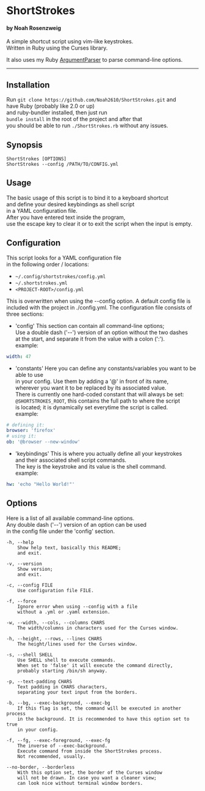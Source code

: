 # ShortStrokes
#### by Noah Rosenzweig

A simple shortcut script using vim-like keystrokes.  
Written in Ruby using the Curses library.  
  
It also uses my Ruby [ArgumentParser](https://github.com/Noah2610/ArgumentParser) to parse command-line options.

---

## Installation
Run `git clone https://github.com/Noah2610/ShortStrokes.git` and  
have Ruby (probably like 2.0 or up)  
and ruby-bundler installed, then just run  
`bundle install` in the root of the project and after that  
you should be able to run `./ShortStrokes.rb` without any issues.

## Synopsis
```
ShortStrokes [OPTIONS]
ShortStrokes --config /PATH/TO/CONFIG.yml
```

## Usage
The basic usage of this script is to bind it to a keyboard shortcut  
and define your desired keybindings as shell script  
in a YAML configuration file.  
After you have entered text inside the program,  
use the escape key to clear it or to exit the script when the input is empty.  

## Configuration
This script looks for a YAML configuration file  
in the following order / locations:
* `~/.config/shortstrokes/config.yml`
* `~/.shortstrokes.yml`
* `<PROJECT-ROOT>/config.yml`
  
This is overwritten when using the --config option.
A default config file is included with the project
in ./config.yml.
The configuration file consists of three sections:
* 'config'
		This section can contain all command-line options;  
		Use a double dash ('--') version of an option without the two dashes  
		at the start, and separate it from the value with a colon (':').  
		example:  
```yaml
width: 47
```
* 'constants'
		Here you can define any constants/variables you want to be able to use  
		in your config. Use them by adding a '@' in front of its name,  
		wherever you want it to be replaced by its associated value.  
		There is currently one hard-coded constant that will always be set:  
		`@SHORTSTROKES_ROOT`, this contains the full path to where the script  
		is located; it is dynamically set everytime the script is called.  
		example:  
```yaml
# defining it:
browser: 'firefox'
# using it:
ob: '@browser --new-window'
```
* 'keybindings'
		This is where you actually define all your keystrokes  
		and their associated shell script commands.  
		The key is the keystroke and its value is the shell command.  
		example:  
```yaml
hw: 'echo "Hello World!"'
```

## Options
Here is a list of all available command-line options.  
Any double dash ('--') version of an option can be used  
in the config file under the 'config' section.

```
-h, --help
	Show help text, basically this README;
	and exit.

-v, --version
	Show version;
	and exit.

-c, --config FILE
	Use configuration file FILE.

-f, --force
	Ignore error when using --config with a file
	without a .yml or .yaml extension.

-w, --width, --cols, --columns CHARS
	The width/columns in characters used for the Curses window.

-h, --height, --rows, --lines CHARS
	The height/lines used for the Curses window.

-s, --shell SHELL
	Use SHELL shell to execute commands.
	When set to 'false' it will execute the command directly,
	probably starting /bin/sh anyway.

-p, --text-padding CHARS
	Text padding in CHARS characters,
	separating your text input from the borders.

-b, --bg, --exec-background, --exec-bg
	If this flag is set, the command will be executed in another process
	in the background. It is recommended to have this option set to true
	in your config.

-f, --fg, --exec-foreground, --exec-fg
	The inverse of --exec-background.
	Execute command from inside the ShortStrokes process.
	Not recommended, usually.

--no-border, --borderless
	With this option set, the border of the Curses window
	will not be drawn. In case you want a cleaner view;
	can look nice without terminal window borders.
```

